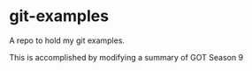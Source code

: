 # git-examples
A repo to hold my git examples.

This is accomplished by modifying a summary of GOT Season 9

